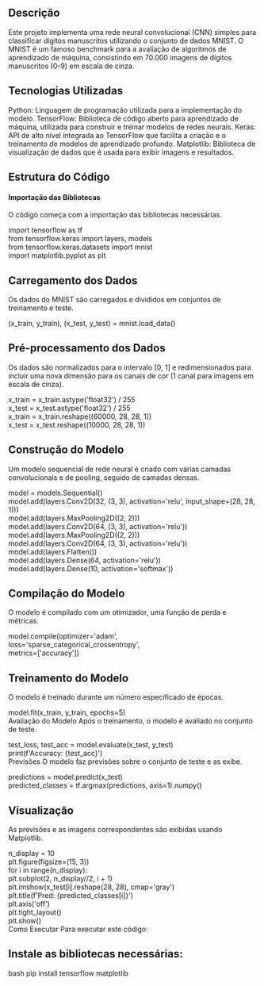 ## Descrição
Este projeto implementa uma rede neural convolucional (CNN) simples para classificar dígitos manuscritos utilizando o conjunto de dados MNIST. O MNIST é um famoso benchmark para a avaliação de algoritmos de aprendizado de máquina, consistindo em 70.000 imagens de dígitos manuscritos (0-9) em escala de cinza.

## Tecnologias Utilizadas
Python: Linguagem de programação utilizada para a implementação do modelo.
TensorFlow: Biblioteca de código aberto para aprendizado de máquina, utilizada para construir e treinar modelos de redes neurais.
Keras: API de alto nível integrada ao TensorFlow que facilita a criação e o treinamento de modelos de aprendizado profundo.
Matplotlib: Biblioteca de visualização de dados que é usada para exibir imagens e resultados.

## Estrutura do Código
#### Importação das Bibliotecas
O código começa com a importação das bibliotecas necessárias.

import tensorflow as tf  
from tensorflow.keras import layers, models  
from tensorflow.keras.datasets import mnist  
import matplotlib.pyplot as plt  

## Carregamento dos Dados
Os dados do MNIST são carregados e divididos em conjuntos de treinamento e teste.

(x_train, y_train), (x_test, y_test) = mnist.load_data()  


## Pré-processamento dos Dados
Os dados são normalizados para o intervalo [0, 1] e redimensionados para incluir uma nova dimensão para os canais de cor (1 canal para imagens em escala de cinza).


x_train = x_train.astype('float32') / 255  
x_test = x_test.astype('float32') / 255  
x_train = x_train.reshape((60000, 28, 28, 1))  
x_test = x_test.reshape((10000, 28, 28, 1))  

## Construção do Modelo
Um modelo sequencial de rede neural é criado com várias camadas convolucionais e de pooling, seguido de camadas densas.

model = models.Sequential()  
model.add(layers.Conv2D(32, (3, 3), activation='relu', input_shape=(28, 28, 1)))  
model.add(layers.MaxPooling2D((2, 2)))  
model.add(layers.Conv2D(64, (3, 3), activation='relu'))  
model.add(layers.MaxPooling2D((2, 2)))  
model.add(layers.Conv2D(64, (3, 3), activation='relu'))  
model.add(layers.Flatten())  
model.add(layers.Dense(64, activation='relu'))  
model.add(layers.Dense(10, activation='softmax'))  

## Compilação do Modelo
O modelo é compilado com um otimizador, uma função de perda e métricas.

model.compile(optimizer='adam',  
              loss='sparse_categorical_crossentropy',  
              metrics=['accuracy'])  

## Treinamento do Modelo
O modelo é treinado durante um número especificado de épocas.


model.fit(x_train, y_train, epochs=5)  
Avaliação do Modelo
Após o treinamento, o modelo é avaliado no conjunto de teste.


test_loss, test_acc = model.evaluate(x_test, y_test)  
print(f'Accuracy: {test_acc}')  
Previsões
O modelo faz previsões sobre o conjunto de teste e as exibe.


predictions = model.predict(x_test)  
predicted_classes = tf.argmax(predictions, axis=1).numpy()  

## Visualização
As previsões e as imagens correspondentes são exibidas usando Matplotlib.


n_display = 10  
plt.figure(figsize=(15, 3))  
for i in range(n_display):  
    plt.subplot(2, n_display//2, i + 1)  
    plt.imshow(x_test[i].reshape(28, 28), cmap='gray')  
    plt.title(f'Pred: {predicted_classes[i]}')  
    plt.axis('off')  
plt.tight_layout()  
plt.show()  
Como Executar
Para executar este código:

## Instale as bibliotecas necessárias:

bash
pip install tensorflow matplotlib  
